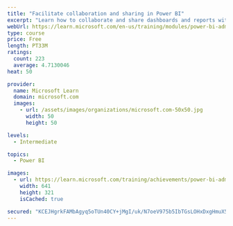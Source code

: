 ```yaml
---
title: "Facilitate collaboration and sharing in Power BI"
excerpt: "Learn how to collaborate and share dashboards and reports with coworkers."
webUrl: https://learn.microsoft.com/en-us/training/modules/power-bi-admin-collaboration/
type: course
price: Free
length: PT33M
ratings:
  count: 223
  average: 4.7130046
heat: 50

provider:
  name: Microsoft Learn
  domain: microsoft.com
  images:
    - url: /assets/images/organizations/microsoft.com-50x50.jpg
      width: 50
      height: 50

levels:
  - Intermediate

topics:
  - Power BI

images:
  - url: https://learn.microsoft.com/training/achievements/power-bi-admin-collaboration-social.png
    width: 641
    height: 321
    isCached: true

secured: "KCEJHgrkFAMbAgyq5oTUn40CY+jMgI/uk/N7oeV975b5IbTGsLOHxDxgHmuX5MrcIb2hlaR1dPplx3CdI6qlZIANNyWPgqwCuhDU7+VMqrJcpEcWt2uMCMcLg4o6SpuM4ynnAzwf4w/qVsv9shg3qcV5WC8OBMoUursc4aSfF2AJhaGp0FlOGflo8VBzjjHf0zFLhq+f3ydLJWYFNTBbk6l9hmmu9pDA4lY1r9VBLcz1Rhhzj/Gnegn/ZqloiZEFSoOjkPQkFjDD35kfgjfSZKbKMYs8tBp/efW5CIXpMUJ2xekNw+Y/MHzlhpYasGrUQQIq8t2y1IkS78d4bd2nCWRSfjA9KR+ZGzqd9Y96fsv3MeVvJwkk12cugEHNIiRQSqCzRycK63g+ykAbTb3yQOWn3n1Mc5E2++91hOG7qJM=;HSczANmVMvKOUhedsxiJGw=="
---
```


